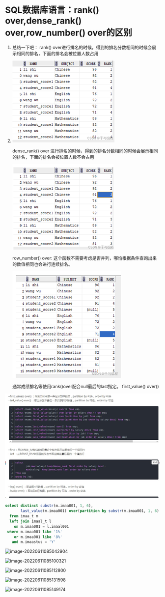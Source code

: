 # SQL数据库语言：rank() over,dense_rank() over,row_number() over的区别

1. 总结一下吧：
   rank() over进行排名的时候，得到的排名分数相同的时候会展示相同的排名，下面的排名会被位置人数占用

2. ![image-20220523115320319](https://raw.githubusercontent.com/aiiw/office/main/img/image-20220523115320319.png)

   dense_rank() over 进行排名的时候，得到的排名分数相同的时候会展示相同的排名，下面的排名会被位置人数不会占用

   ![image-20220523115408059](https://raw.githubusercontent.com/aiiw/office/main/img/image-20220523115408059.png)

   row_number() over: 这个函数不需要考虑是否并列，哪怕根据条件查询出来的数值相同也会进行连续排名。

   ![image-20220523115520704](https://raw.githubusercontent.com/aiiw/office/main/img/image-20220523115520704.png)

   通常成绩排名等使用rank()over配合null最后的last指定。 first_value() over()

![image-20220523115612738](https://raw.githubusercontent.com/aiiw/office/main/img/image-20220523115612738.png)



```sql
select distinct substr(m.imaa001, 1, 6),
       last_value(m.imaa001) over(partition by substr(m.imaa001, 1, 6) order by substr(m.imaa001, 1, 6) desc)
  from imaa_t m
  left join imaal_t l
    on m.imaa001 = l.imaal001
 where m.imaa001 like '1%'
    or m.imaa001 like '8%'
   and m.imaastus = 'Y'
```

![image-20220611085042904](https://gitee.com/aiiw/images/raw/master/img/image-20220611085042904.png)

![image-20220611085100321](https://gitee.com/aiiw/images/raw/master/img/image-20220611085100321.png)

![image-20220611085112800](C:/Users/11608/AppData/Roaming/Typora/typora-user-images/image-20220611085112800.png)

![image-20220611085131598](https://gitee.com/aiiw/images/raw/master/img/image-20220611085131598.png)

![image-20220611085149174](C:/Users/11608/AppData/Roaming/Typora/typora-user-images/image-20220611085149174.png)
